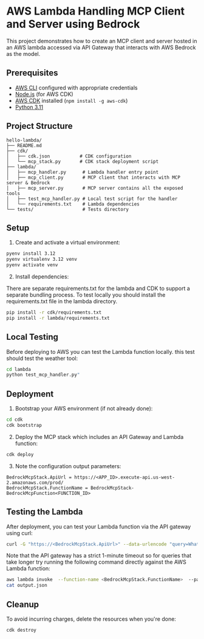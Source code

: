 # AWS Lambda Handling MCP Client and Server using Bedrock  

This project demonstrates how to create an MCP client and server hosted in an AWS lambda accessed via API Gateway 
that interacts with AWS Bedrock as the model.

## Prerequisites

- [AWS CLI](https://aws.amazon.com/cli/) configured with appropriate credentials
- [Node.js](https://nodejs.org/) (for AWS CDK)
- [AWS CDK](https://aws.amazon.com/cdk/) installed (`npm install -g aws-cdk`)
- [Python 3.11](https://www.python.org/downloads/)

## Project Structure

```
hello-lambda/
├── README.md
├── cdk/
│   ├── cdk.json           # CDK configuration
│   └── mcp_stack.py       # CDK stack deployment script
├── lambda/
│   ├── mcp_handler.py      # Lambda handler entry point
│   ├── mcp_client.py       # MCP client that interacts with MCP server & Bedrock
│   ├── mcp_server.py       # MCP server contains all the exposed tools
│   ├── test_mcp_handler.py # Local test script for the handler
│   └── requirements.txt    # Lambda dependencies
└── tests/                  # Tests directory
```

## Setup

1. Create and activate a virtual environment:

```bash
pyenv install 3.12
pyenv virtualenv 3.12 venv
pyenv activate venv
```

2. Install dependencies:

There are separate requirements.txt for the lambda and CDK to support a separate bundling process.
To test locally you should install the requirements.txt file in the lambda directory.

```bash
pip install -r cdk/requirements.txt
pip install -r lambda/requirements.txt
```

## Local Testing

Before deploying to AWS you can test the Lambda function locally. this test should test the weather tool:

```bash
cd lambda
python test_mcp_handler.py"
```

## Deployment

1. Bootstrap your AWS environment (if not already done):

```bash
cd cdk
cdk bootstrap
```

2. Deploy the MCP stack which includes an API Gateway and Lambda function:

```bash
cdk deploy
```

3. Note the configuration output parameters:

```
BedrockMcpStack.ApiUrl = https://<APP_ID>.execute-api.us-west-2.amazonaws.com/prod/
BedrockMcpStack.FunctionName = BedrockMcpStack-BedrockMcpFunction<FUNCTION_ID>
```

## Testing the Lambda

After deployment, you can test your Lambda function via the API gateway using curl:

```bash
curl -G "https://<BedrockMcpStack.ApiUrl>" --data-urlencode "query=What's the temperature in New York City"
```


Note that the API gateway has a strict 1-minute timeout so for queries that take longer
try running the following command directly against the AWS Lambda function:

```bash
aws lambda invoke  --function-name <BedrockMcpStack.FunctionName>  --payload '{"queryStringParameters": {"query": "Summaries key points from the website - https://en.wikipedia.org/wiki/Black_hole"}}'  --cli-binary-format raw-in-base64-out output.json
cat output.json
```

## Cleanup

To avoid incurring charges, delete the resources when you're done:

```bash
cdk destroy
```
